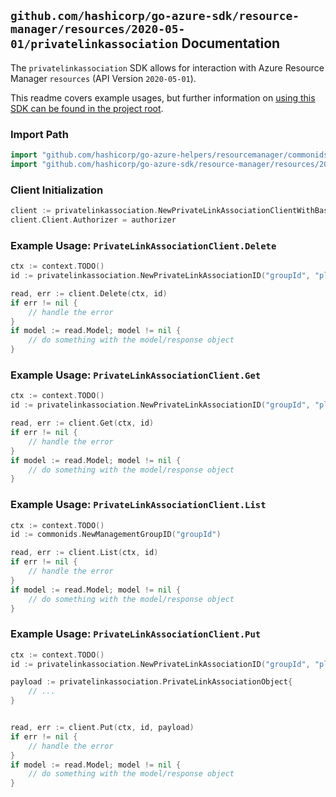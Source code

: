 
## `github.com/hashicorp/go-azure-sdk/resource-manager/resources/2020-05-01/privatelinkassociation` Documentation

The `privatelinkassociation` SDK allows for interaction with Azure Resource Manager `resources` (API Version `2020-05-01`).

This readme covers example usages, but further information on [using this SDK can be found in the project root](https://github.com/hashicorp/go-azure-sdk/tree/main/docs).

### Import Path

```go
import "github.com/hashicorp/go-azure-helpers/resourcemanager/commonids"
import "github.com/hashicorp/go-azure-sdk/resource-manager/resources/2020-05-01/privatelinkassociation"
```


### Client Initialization

```go
client := privatelinkassociation.NewPrivateLinkAssociationClientWithBaseURI("https://management.azure.com")
client.Client.Authorizer = authorizer
```


### Example Usage: `PrivateLinkAssociationClient.Delete`

```go
ctx := context.TODO()
id := privatelinkassociation.NewPrivateLinkAssociationID("groupId", "plaId")

read, err := client.Delete(ctx, id)
if err != nil {
	// handle the error
}
if model := read.Model; model != nil {
	// do something with the model/response object
}
```


### Example Usage: `PrivateLinkAssociationClient.Get`

```go
ctx := context.TODO()
id := privatelinkassociation.NewPrivateLinkAssociationID("groupId", "plaId")

read, err := client.Get(ctx, id)
if err != nil {
	// handle the error
}
if model := read.Model; model != nil {
	// do something with the model/response object
}
```


### Example Usage: `PrivateLinkAssociationClient.List`

```go
ctx := context.TODO()
id := commonids.NewManagementGroupID("groupId")

read, err := client.List(ctx, id)
if err != nil {
	// handle the error
}
if model := read.Model; model != nil {
	// do something with the model/response object
}
```


### Example Usage: `PrivateLinkAssociationClient.Put`

```go
ctx := context.TODO()
id := privatelinkassociation.NewPrivateLinkAssociationID("groupId", "plaId")

payload := privatelinkassociation.PrivateLinkAssociationObject{
	// ...
}


read, err := client.Put(ctx, id, payload)
if err != nil {
	// handle the error
}
if model := read.Model; model != nil {
	// do something with the model/response object
}
```
